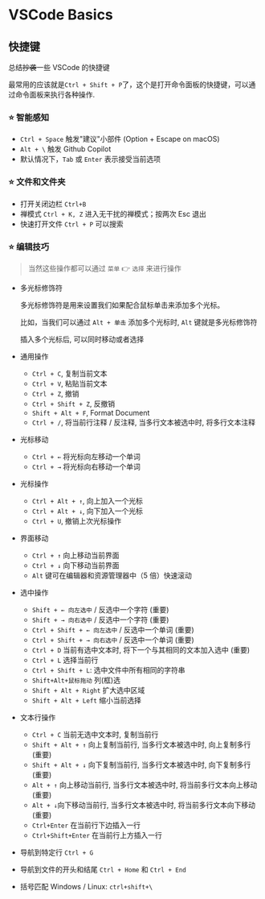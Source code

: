 # VSCode Basics


<!--more-->

## 快捷键

总结~~抄袭~~一些 VSCode 的快捷键

最常用的应该就是`Ctrl + Shift + P`了，这个是打开命令面板的快捷键，可以通过命令面板来执行各种操作.

### ⭐ 智能感知

- `Ctrl + Space` 触发"建议"小部件 (Option + Escape on macOS)
- `Alt + \` 触发 Github Copilot
- 默认情况下，`Tab` 或 `Enter` 表示接受当前选项

### ⭐ 文件和文件夹

- 打开关闭边栏 `Ctrl+B`
- 禅模式 `Ctrl + K, Z` 进入无干扰的禅模式；按两次 Esc 退出
- 快速打开文件 `Ctrl + P` 可以搜索

### ⭐ 编辑技巧

> 当然这些操作都可以通过 `菜单` 👉 `选择` 来进行操作

- 多光标修饰符

  多光标修饰符是用来设置我们如果配合鼠标单击来添加多个光标。

  比如，当我们可以通过 `Alt + 单击` 添加多个光标时, `Alt` 键就是多光标修饰符

  插入多个光标后, 可以同时移动或者选择

- 通用操作

  - `Ctrl + C`, 复制当前文本
  - `Ctrl + V`, 粘贴当前文本
  - `Ctrl + Z`, 撤销
  - `Ctrl + Shift + Z`, 反撤销
  - `Shift + Alt + F`, Format Document
  - `Ctrl + /`, 将当前行注释 / 反注释, 当多行文本被选中时, 将多行文本注释

- 光标移动

  - `Ctrl + ←` 将光标向左移动一个单词
  - `Ctrl + →` 将光标向右移动一个单词

- 光标操作

  - `Ctrl + Alt + ↑`, 向上加入一个光标
  - `Ctrl + Alt + ↓`, 向下加入一个光标
  - `Ctrl + U`, 撤销上次光标操作

- 界面移动

  - `Ctrl + ↑` 向上移动当前界面
  - `Ctrl + ↓` 向下移动当前界面
  - `Alt` 键可在编辑器和资源管理器中（5 倍）快速滚动

- 选中操作

  - `Shift + ← 向左选中` / 反选中一个字符 (重要)
  - `Shift + → 向右选中` / 反选中一个字符 (重要)
  - `Ctrl + Shift + ← 向左选中` / 反选中一个单词 (重要)
  - `Ctrl + Shift + → 向右选中` / 反选中一个单词 (重要)
  - `Ctrl + D` 当前有选中文本时, 将下一个与其相同的文本加入选中 (重要)
  - `Ctrl + L` 选择当前行
  - `Ctrl + Shift + L`: 选中文件中所有相同的字符串
  - `Shift+Alt+鼠标拖动` 列(框)选
  - `Shift + Alt + Right` 扩大选中区域
  - `Shift + Alt + Left` 缩小当前选择

- 文本行操作

  - `Ctrl + C` 当前无选中文本时, 复制当前行
  - `Shift + Alt + ↑` 向上复制当前行, 当多行文本被选中时, 向上复制多行 (重要)
  - `Shift + Alt + ↓` 向下复制当前行, 当多行文本被选中时, 向下复制多行 (重要)
  - `Alt + ↑` 向上移动当前行, 当多行文本被选中时, 将当前多行文本向上移动 (重要)
  - `Alt + ↓`向下移动当前行, 当多行文本被选中时, 将当前多行文本向下移动 (重要)
  - `Ctrl+Enter` 在当前行下边插入一行
  - `Ctrl+Shift+Enter` 在当前行上方插入一行

- 导航到特定行 `Ctrl + G`

- 导航到文件的开头和结尾 `Ctrl + Home` 和 `Ctrl + End`

- 括号匹配 Windows / Linux: `ctrl+shift+\`

